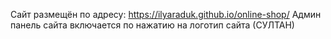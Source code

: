 Сайт размещён по адресу: https://ilyaraduk.github.io/online-shop/
Админ панель сайта включается по нажатию на логотип сайта (СУЛТАН)